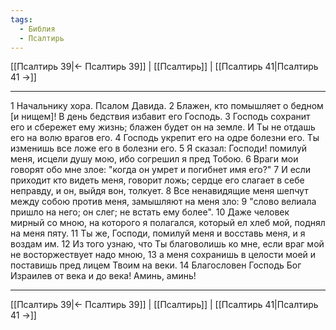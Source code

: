 ```yaml
---
tags:
  - Библия
  - Псалтирь
---
```

[[Псалтирь 39|← Псалтирь 39]] | [[Псалтирь]] | [[Псалтирь 41|Псалтирь 41 →]]

---
1 Начальнику хора. Псалом Давида.
2 Блажен, кто помышляет о бедном [и нищем]! В день бедствия избавит его Господь.
3 Господь сохранит его и сбережет ему жизнь; блажен будет он на земле. И Ты не отдашь его на волю врагов его.
4 Господь укрепит его на одре болезни его. Ты изменишь все ложе его в болезни его.
5 Я сказал: Господи! помилуй меня, исцели душу мою, ибо согрешил я пред Тобою.
6 Враги мои говорят обо мне злое: "когда он умрет и погибнет имя его?"
7 И если приходит кто видеть меня, говорит ложь; сердце его слагает в себе неправду, и он, выйдя вон, толкует.
8 Все ненавидящие меня шепчут между собою против меня, замышляют на меня зло:
9 "слово велиала пришло на него; он слег; не встать ему более".
10 Даже человек мирный со мною, на которого я полагался, который ел хлеб мой, поднял на меня пяту.
11 Ты же, Господи, помилуй меня и восставь меня, и я воздам им.
12 Из того узнаю, что Ты благоволишь ко мне, если враг мой не восторжествует надо мною,
13 а меня сохранишь в целости моей и поставишь пред лицем Твоим на веки.
14 Благословен Господь Бог Израилев от века и до века! Аминь, аминь!

---
[[Псалтирь 39|← Псалтирь 39]] | [[Псалтирь]] | [[Псалтирь 41|Псалтирь 41 →]]